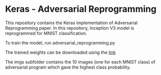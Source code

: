 # Keras - Adversarial Reprogramming

This repository contains the Keras implementation of Adversarial Reprogramming paper. In this repository, Inception V3 model is reprogrammed for MNIST classification.

To train the model, run adversarial_reprogramming.py

The trained weights can be downloaded using the [link](https://drive.google.com/file/d/1PUaoonDEdfseL9F0lFONrEDednB2KUCd/view)

The imgs subfolder contains the 10 images (one for each MNIST class) of adversarial program which gave the highest class probability. 
